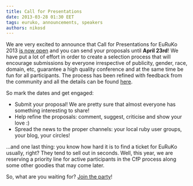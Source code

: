 ```yaml
---
title: Call for Presentations
date: 2013-03-28 01:30 EET
tags: euruko, announcements, speakers
authors: nikosd
---
```

We are very excited to announce that Call for Presentations for EuRuKo 2013 [is now open](http://cfp.euruko2013.org/proposals)
and you can send your proposals until **April 23rd**! We have put a lot of effort in order to create a selection process
that will encourage submissions by everyone irrespective of publicity, gender, race, domain, etc,
guarantee a high quality conference and at the same time be fun for all participants.
The process has been refined with feedback from the community and all the details can be found [here](http://cfp.euruko2013.org/about).

So mark the dates and get engaged:
- Submit your proposal! We are pretty sure that almost everyone has something interesting to share!
- Help refine the proposals: comment, suggest, criticise and show your love :)
- Spread the news to the proper channels: your local ruby user groups, your blog, your circles!

...and one last thing: you know how hard it is to find a ticket for EuRuKo usually, right?
They tend to sell out in seconds. Well, this year, we are reserving a priority line for active participants
in the CfP process along some other goodies that may come later.

So, what are you waiting for? [Join the party](http://cfp.euruko2013.org)!

